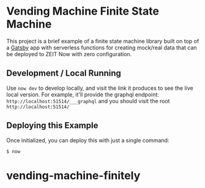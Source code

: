 # Vending Machine Finite State Machine

This project is a brief example of a finite state machine library built on top of a [Gatsby](https://github.com/zeit/now-examples/tree/master/gatsby-functions) app with serverless functions for creating mock/real data that can be deployed to ZEIT Now with zero configuration.

## Development / Local Running
Use `now dev` to develop locally, and visit the link it produces to see the live local version.
For example, it'll provide the graphql endpoint: `http://localhost:51514/___graphql` and you should visit the root `http://localhost:51514/`

## Deploying this Example

Once initialized, you can deploy this with just a single command:

```shell
$ now
```
# vending-machine-finitely
